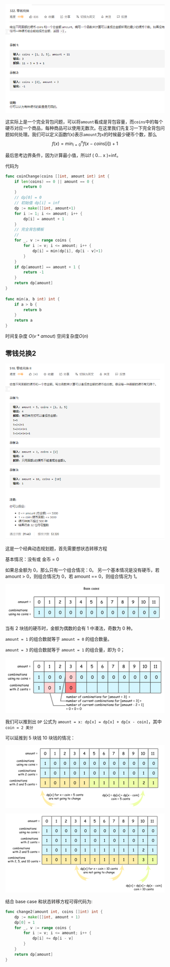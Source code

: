 ![image-20200923211057968](%E9%9B%B6%E9%92%B1%E5%85%91%E6%8D%A2%E9%97%AE%E9%A2%98.assets/image-20200923211057968.png)

这实际上是一个完全背包问题，可以将`amount`看成是背包容量，而`coins`中的每个硬币对应一个商品，每种商品可以使用无数次。在这里我们先复习一下完全背包问题如何处理。我们可以定义函数f(x)表示`amount`为`x`的时候最少硬币个数，那么
$$
f(x)=min_{i=0}^nf(x-coins[i])+1
$$


最后思考边界条件，因为计算最小值，所以f ( 0... x )=inf。

代码为

```go
func coinChange(coins []int, amount int) int {
	if len(coins) == 0 || amount == 0 {
		return 0
	}
    // dp[0] = 0
    // 初始值 dp[i] = inf
	dp := make([]int, amount+1)
	for i := 1; i <= amount; i++ {
		dp[i] = amount + 1
	}
    // 完全背包模板
    // 
	for _, v := range coins {
		for i := v; i <= amount; i++ {
			dp[i] = min(dp[i], dp[i - v]+1)
		}
	}
	if dp[amount] == amount + 1 {
		return -1
	}
	return dp[amount]
}

func min(a, b int) int {
	if a > b {
		return b
	}
	return a
}
```

时间复杂度 $O(v*amout)$ 空间复杂度$O(n)$



## 零钱兑换2

![image-20200924081753712](%E9%9B%B6%E9%92%B1%E5%85%91%E6%8D%A2%E9%97%AE%E9%A2%98.assets/image-20200924081753712.png)



这是一个经典动态规划题，首先需要想状态转移方程

基本情况：没有或 金币 = 0

如果总金额为 0，那么只有一个组合情况：0。
另一个基本情况是没有硬币，若 amount > 0，则组合情况为 0，若 amount == 0，则组合情况为 1。

![在这里插入图片描述](%E9%9B%B6%E9%92%B1%E5%85%91%E6%8D%A2%E9%97%AE%E9%A2%98.assets/3ca0515cc9bf3032b78c2eebf8721b92b05dd71fad5fc9ce7e530ee582b9a851-file_1576478034332)



当有 2 块钱的硬币时，金额为偶数的会有 1 中凑法，奇数为 0 种。

`amount = 1` 的组合数就等于 `amount = 0` 的组合数量。

`amount = 3` 的组合数就等于 `amount = 1` 的组合量，即为 0；

![在这里插入图片描述](%E9%9B%B6%E9%92%B1%E5%85%91%E6%8D%A2%E9%97%AE%E9%A2%98.assets/5a5730dd8b5b8abe0070691feaf52ad9a484be7d7df50d32365e02335aef3fd2-file_1576478034334)

我们可以推到出 `DP` 公式为 `amount = x: dp[x] = dp[x] + dp[x - coin]`，其中 `coin = 2 美分`

可以延推到 5 块钱 10 块钱的情况：

![在这里插入图片描述](%E9%9B%B6%E9%92%B1%E5%85%91%E6%8D%A2%E9%97%AE%E9%A2%98.assets/ee88e1301cd83c63855464771a27b325a637b4ec6ace1e26c791886bf403a60d-file_1576478034338)

![在这里插入图片描述](%E9%9B%B6%E9%92%B1%E5%85%91%E6%8D%A2%E9%97%AE%E9%A2%98.assets/6cff4c7b1d1d8a5874a81444ed90f009c5f888dcb3e3f0a530bd2cf5eaa881e3-file_1576478034336)

结合 base case 和状态转移方程可得代码为:

```go
func change2(amount int, coins []int) int {
	dp := make([]int, amount + 1)
	dp[0] = 1
	for _, v := range coins {
		for i := v; i <= amount; i++ {
			dp[i] += dp[i - v]
		}
	}
	return dp[amount]
}
```

